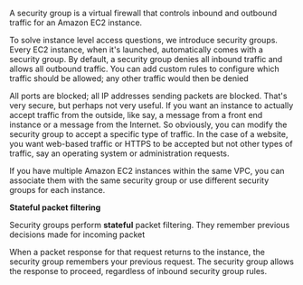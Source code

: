 A security group is a virtual firewall that controls inbound and outbound traffic for an Amazon EC2 instance.

To solve instance level access questions, we introduce security groups. Every EC2 instance, when it's launched, automatically comes with a security group. By default, a security group denies all inbound traffic and allows all outbound traffic. You can add custom rules to configure which traffic should be allowed; any other traffic would then be denied

All ports are blocked; all IP addresses sending packets are blocked. That's very secure, but perhaps not very useful. If you want an instance to actually accept traffic from the outside, like say, a message from a front end instance or a message from the Internet. So obviously, you can modify the security group to accept a specific type of traffic. In the case of a website, you want web-based traffic or HTTPS to be accepted but not other types of traffic, say an operating system or administration requests.

If you have multiple Amazon EC2 instances within the same VPC, you can associate them with the same security group or use different security groups for each instance.

**Stateful packet filtering**

Security groups perform **stateful** packet filtering. They remember previous decisions made for incoming packet

When a packet response for that request returns to the instance, the security group remembers your previous request. The security group allows the response to proceed, regardless of inbound security group rules.